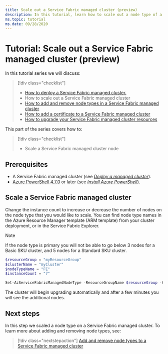 ```yaml
---
title: Scale out a Service Fabric managed cluster (preview)
description: In this tutorial, learn how to scale out a node type of a Service Fabric managed cluster.
ms.topic: tutorial
ms.date: 09/28/2020
---
```


# Tutorial: Scale out a Service Fabric managed cluster (preview)

In this tutorial series we will discuss:

> [!div class="checklist"]
> * [How to deploy a Service Fabric managed cluster.](tutorial-managed-cluster-deploy.md)
> * How to scale out a Service Fabric managed cluster
> * [How to add and remove node types in a Service Fabric managed cluster](tutorial-managed-cluster-add-remove-node-type.md)
> * [How to add a certificate to a Service Fabric managed cluster](tutorial-managed-cluster-certificate.md)
> * [How to upgrade your Service Fabric managed cluster resources](tutorial-managed-cluster-upgrade.md)

This part of the series covers how to:

> [!div class="checklist"]
> * Scale a Service Fabric managed cluster node

## Prerequisites

* A Service Fabric managed cluster (see [*Deploy a managed cluster*](tutorial-managed-cluster-deploy.md)).
* [Azure PowerShell 4.7.0](https://docs.microsoft.com/powershell/azure/release-notes-azureps?view=azps-4.7.0&preserve-view=true#azservicefabric) or later (see [*Install Azure PowerShell*](https://docs.microsoft.com/powershell/azure/install-az-ps?view=azps-4.7.0&preserve-view=true)).

## Scale a Service Fabric managed cluster
Change the instance count to increase or decrease the number of nodes on the node type that you would like to scale. You can find node type names in the Azure Resource Manager template (ARM template) from your cluster deployment, or in the Service Fabric Explorer.  

> [!NOTE]
> If the node type is primary you will not be able to go below 3 nodes for a Basic SKU cluster, and 5 nodes for a Standard SKU cluster.

```powershell
$resourceGroup = "myResourceGroup"
$clusterName = "myCluster"
$nodeTypeName = "FE"
$instanceCount = "7"

Set-AzServiceFabricManagedNodeType -ResourceGroupName $resourceGroup -ClusterName $clusterName -name $nodeTypeName -InstanceCount $instanceCount -Verbose
```

The cluster will begin upgrading automatically and after a few minutes you will see the additional nodes.

## Next steps

In this step we scaled a node type on a Service Fabric managed cluster. To learn more about adding and removing node types, see:

> [!div class="nextstepaction"]
> [Add and remove node types to a Service Fabric managed cluster](./tutorial-managed-cluster-add-remove-node-type.md)
